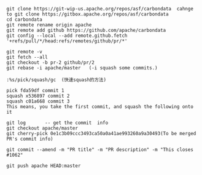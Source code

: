 	git clone https://git-wip-us.apache.org/repos/asf/carbondata  cahnge to git clone https://gitbox.apache.org/repos/asf/carbondata
	cd carbondata
	git remote rename origin apache
	git remote add github https://github.com/apache/carbondata
	git config --local --add remote.github.fetch '+refs/pull/*/head:refs/remotes/github/pr/*'
	
	git remote -v
	git fetch --all
	git checkout -b pr-2 github/pr/2
	git rebase -i apache/master   (-i squash some commits.)
	
	:%s/pick/squash/gc  (快速squash的方法)
	
	pick fda59df commit 1
	squash x536897 commit 2
	squash c01a668 commit 3
	This means, you take the first commit, and squash the following onto it
	
	git log       -- get the commit  info
	git checkout apache/master
	git cherry-pick 0e1c3b09ccc3493ca50a0a41ae993260a9a30493(To be merged PR's commit info)
	
	git commit --amend -m "PR title" -m "PR description" -m "This closes #1062"
	
	git push apache HEAD:master
